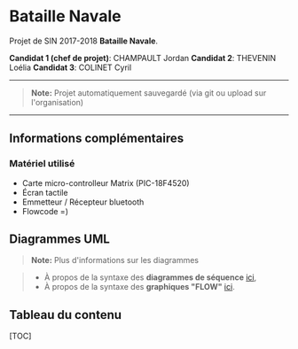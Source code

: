 Bataille Navale
===================


Projet de SIN 2017-2018 <i class="icon-right-open"></i> **Bataille Navale**.

**Candidat 1 (chef de projet)**: CHAMPAULT Jordan
**Candidat 2**: THEVENIN Loélia
**Candidat 3**: COLINET Cyril

----------

> **Note:** Projet automatiquement sauvegardé (via git ou upload sur l'organisation)

----------

Informations complémentaires
--------------------

### <i class="icon-bug"></i> Matériel utilisé

- Carte micro-controlleur Matrix (PIC-18F4520)
- Écran tactile
- Emmetteur / Récepteur bluetooth
- Flowcode =)

Diagrammes UML
--------------------

> **Note:** Plus d'informations sur les diagrammes 

> - À propos de la syntaxe des  **diagrammes de séquence** [ici][1],
> - À propos de la syntaxe des **graphiques "FLOW"** [ici][2].

  [1]: http://bramp.github.io/js-sequence-diagrams/
  [2]: http://adrai.github.io/flowchart.js/


Tableau du contenu
--------------------

[TOC]
